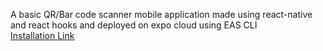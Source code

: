A basic QR/Bar code scanner mobile application made using react-native and react hooks and deployed on expo cloud using EAS CLI <br /> 
[Installation Link](https://expo.dev/accounts/aryamanm/projects/qrCodeScanner/builds/7ff9808c-9bb9-41a8-b048-5f4c3928d5f4)
